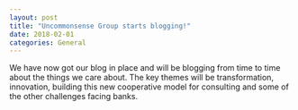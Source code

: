 ```yaml
---
layout: post
title: "Uncommonsense Group starts blogging!"
date: 2018-02-01
categories: General
---
```


We have now got our blog in place and will be blogging from time to time about the things we care about. The key themes will be transformation, innovation, building this new cooperative model for consulting and some of the other challenges facing banks.
